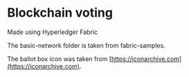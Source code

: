 # Blockchain voting

Made using Hyperledger Fabric

The basic-network folder is taken from fabric-samples.

The ballot box icon was taken from [https://iconarchive.com](https://iconarchive.com).
